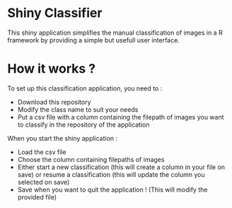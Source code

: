 # Shiny Classifier

This shiny application simplifies the manual classification of images in a R framework by providing a simple but usefull user interface. 

# How it works ? 

To set up this classification application, you need to : 
- Download this repository
- Modify the class name to suit your needs
- Put a csv file with a column containing the filepath of images you want to classify in the repository of the application

When you start the shiny application : 
- Load the csv file 
- Choose the column containing filepaths of images 
- Either start a new classification (this will create a column in your file on save) or resume a classification (this will update the column you selected on save)
- Save when you want to quit the application ! (This will modify the provided file)

